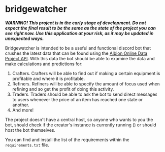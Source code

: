 # bridgewatcher

***WARNING! This project is in the early stage of development. Do not expect the final result to be the same as the state of the project you can see right now. Use this application at your risk, as it may be updated in unexpected ways.***

Bridgewatcher is intended to be a useful and functional discord bot that crushes the latest data that can be found using the [Albion Online Data Project API](https://www.albion-online-data.com/). With this data the bot should be able to examine the data and make calculations and predictions for:
1. Crafters. Crafters will be able to find out if making a certain equipment is profitable and where it is profitable.
2. Refiners. Refiners will be able to specify the amount of focus used when refining and so get the profit of doing this activity.
3. Traders. Traders should be able to ask the bot to send direct messages to users whenever the price of an item has reached one state or another.
4. And more!

The project doesn't have a central host, so anyone who wants to you the bot, should check if the creator's instance is currently running () or should host the bot themselves.

You can find and install the list of the requirements within the `requirements.txt` file.
